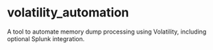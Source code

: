 # volatility_automation
A tool to automate memory dump processing using Volatility, including optional Splunk integration.

